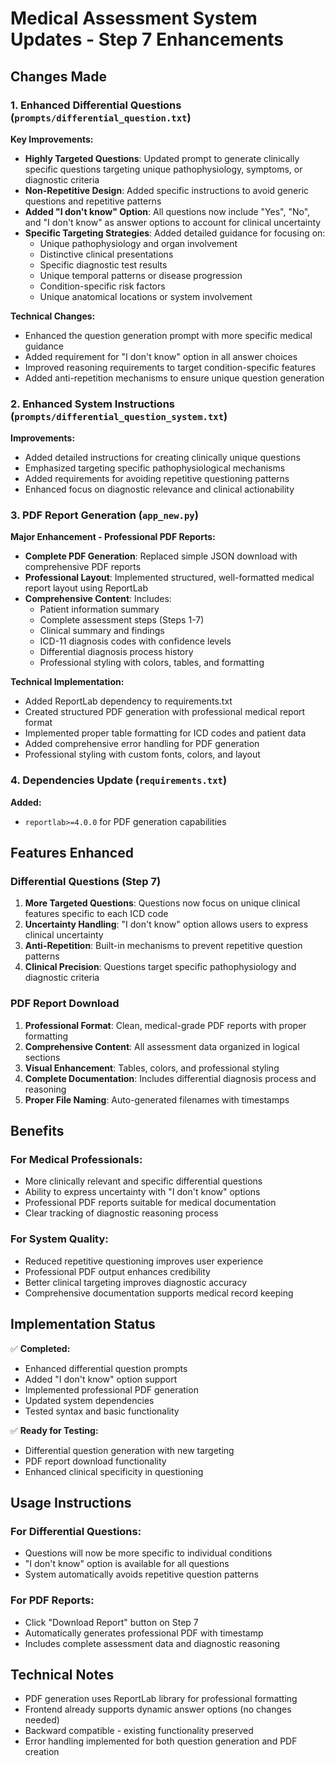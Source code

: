 # Medical Assessment System Updates - Step 7 Enhancements

## Changes Made

### 1. Enhanced Differential Questions (`prompts/differential_question.txt`)

**Key Improvements:**
- **Highly Targeted Questions**: Updated prompt to generate clinically specific questions targeting unique pathophysiology, symptoms, or diagnostic criteria
- **Non-Repetitive Design**: Added specific instructions to avoid generic questions and repetitive patterns
- **Added "I don't know" Option**: All questions now include "Yes", "No", and "I don't know" as answer options to account for clinical uncertainty
- **Specific Targeting Strategies**: Added detailed guidance for focusing on:
  - Unique pathophysiology and organ involvement
  - Distinctive clinical presentations
  - Specific diagnostic test results
  - Unique temporal patterns or disease progression
  - Condition-specific risk factors
  - Unique anatomical locations or system involvement

**Technical Changes:**
- Enhanced the question generation prompt with more specific medical guidance
- Added requirement for "I don't know" option in all answer choices
- Improved reasoning requirements to target condition-specific features
- Added anti-repetition mechanisms to ensure unique question generation

### 2. Enhanced System Instructions (`prompts/differential_question_system.txt`)

**Improvements:**
- Added detailed instructions for creating clinically unique questions
- Emphasized targeting specific pathophysiological mechanisms
- Added requirements for avoiding repetitive questioning patterns
- Enhanced focus on diagnostic relevance and clinical actionability

### 3. PDF Report Generation (`app_new.py`)

**Major Enhancement - Professional PDF Reports:**
- **Complete PDF Generation**: Replaced simple JSON download with comprehensive PDF reports
- **Professional Layout**: Implemented structured, well-formatted medical report layout using ReportLab
- **Comprehensive Content**: Includes:
  - Patient information summary
  - Complete assessment steps (Steps 1-7)
  - Clinical summary and findings
  - ICD-11 diagnosis codes with confidence levels
  - Differential diagnosis process history
  - Professional styling with colors, tables, and formatting

**Technical Implementation:**
- Added ReportLab dependency to requirements.txt
- Created structured PDF generation with professional medical report format
- Implemented proper table formatting for ICD codes and patient data
- Added comprehensive error handling for PDF generation
- Professional styling with custom fonts, colors, and layout

### 4. Dependencies Update (`requirements.txt`)

**Added:**
- `reportlab>=4.0.0` for PDF generation capabilities

## Features Enhanced

### Differential Questions (Step 7)
1. **More Targeted Questions**: Questions now focus on unique clinical features specific to each ICD code
2. **Uncertainty Handling**: "I don't know" option allows users to express clinical uncertainty
3. **Anti-Repetition**: Built-in mechanisms to prevent repetitive question patterns
4. **Clinical Precision**: Questions target specific pathophysiology and diagnostic criteria

### PDF Report Download
1. **Professional Format**: Clean, medical-grade PDF reports with proper formatting
2. **Comprehensive Content**: All assessment data organized in logical sections
3. **Visual Enhancement**: Tables, colors, and professional styling
4. **Complete Documentation**: Includes differential diagnosis process and reasoning
5. **Proper File Naming**: Auto-generated filenames with timestamps

## Benefits

### For Medical Professionals:
- More clinically relevant and specific differential questions
- Ability to express uncertainty with "I don't know" options
- Professional PDF reports suitable for medical documentation
- Clear tracking of diagnostic reasoning process

### For System Quality:
- Reduced repetitive questioning improves user experience
- Professional PDF output enhances credibility
- Better clinical targeting improves diagnostic accuracy
- Comprehensive documentation supports medical record keeping

## Implementation Status

✅ **Completed:**
- Enhanced differential question prompts
- Added "I don't know" option support
- Implemented professional PDF generation
- Updated system dependencies
- Tested syntax and basic functionality

✅ **Ready for Testing:**
- Differential question generation with new targeting
- PDF report download functionality
- Enhanced clinical specificity in questioning

## Usage Instructions

### For Differential Questions:
- Questions will now be more specific to individual conditions
- "I don't know" option is available for all questions
- System automatically avoids repetitive question patterns

### For PDF Reports:
- Click "Download Report" button on Step 7
- Automatically generates professional PDF with timestamp
- Includes complete assessment data and diagnostic reasoning

## Technical Notes

- PDF generation uses ReportLab library for professional formatting
- Frontend already supports dynamic answer options (no changes needed)
- Backward compatible - existing functionality preserved
- Error handling implemented for both question generation and PDF creation
